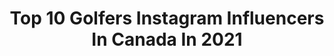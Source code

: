 ---
title: Top 10 Golfers Instagram Influencers In Canada In 2021
description: >-
  Find top golfers Instagram influencers in Canada in 2021. Most popular hashtags: #golf #instagolf #golflife #golfstagram.
platform: Instagram
hits: 8
text_top: Discover the most popular Instagram profiles on inBeat.
text_bottom: Our search engine has 8 Instagram influencers like this in Canada for you to work with.
profiles:
  - username: "dazedddd"
    fullname: >-
      Nayan Murdoch
    bio: >-
      Professional Golfer ⚡️shoot your shot @nayangolf ✉️ naymurdochgolf@gmail.com
    location: "Canada"
    followers: 12667
    engagement: 624
    commentsToLikes: 0.031954
    id: ck6ucbiz5emun0j71kiey809b
    verified: false
    hashtags: "#mejuri"
  - username: "taniatare63"
    fullname: >-
      Tania Tare
    bio: >-
      Co-founder @rebuzzed • Pro Golfer + Golf Trickshot Artist • @audemarspiguet • @pingtour • @adidasgolf • @oncoregolf • taniatare@windowslive.com
    location: "Canada"
    followers: 272208
    engagement: 239
    commentsToLikes: 0.036406
    id: ck0u0osqbue2e0i19kqc6cj76
    verified: true
    hashtags: "#outwiththeold, #summeriscoming, #playsafely, #lasttwoballs"
  - username: "thejasmincull"
    fullname: >-
      Jasmin Cull | PGA Tour Driven
    bio: >-
      Future PGA Tour Professional Former Professional Volleyball Athlete 🇨🇦 @kepelgolf Plant based 🌱 Toronto, Ontario
    location: "Canada"
    followers: 4291
    engagement: 767
    commentsToLikes: 0.050949
    id: ck6ui4hncd0in0j71taxyr0mw
    verified: false
    hashtags: "#golf, #niketoronto, #sportsaddict, #sunmountain"
  - username: "cabotlinks"
    fullname: >-
      Cabot Links
    bio: >-
      Home of two World Top 100 golf courses ⛳️ | Cabot Links & Cabot Cliffs | Inverness, Nova Scotia 🇨🇦
    location: "Canada"
    followers: 29911
    engagement: 449
    commentsToLikes: 0.017486
    id: ck0tz6i4up86q0i19wykygtxc
    verified: false
    hashtags: "#golfaddict, #anythinggolf, #cabotstories, #whyilovethisgame"
  - username: "trixafa_tekkers.ent"
    fullname: >-
      Dennis Thompson
    bio: >-
      HERE TO INSPIRE‼️ GOD First & The Rest Follow🙏🏾 🇯🇲 Born📍live in 🇨🇦 Creative mind 🧠 Creative Futbol content 🎥
    location: "Canada"
    followers: 5318
    engagement: 1163
    commentsToLikes: 0.352338
    id: ckf5mar3sszry0j23wdhdbc2g
    verified: false
    hashtags: "#433skills, #fu, #freestyle, #reelsinstagram"
  - username: "ianfrasergolf"
    fullname: >-
      Ian Fraser
    bio: >-
      ⛳️ Founder of Tour Experience Golf 🎥 Co-Host of TXG YouTube Channel 🏌🏻‍♂️ Galvin Green Brand Ambassador 🏌🏻‍♀️ Foresight Sports Advisory Board Member
    location: "Canada"
    followers: 13411
    engagement: 401
    commentsToLikes: 0.075073
    id: ck5hmbt81lo720i11fybetdyn
    verified: false
    hashtags: "#txg, #golf, #clubfitting, #tourexperiencegolf"
  - username: "itstomjoseph"
    fullname: >-
      Tom Joseph Scaria
    bio: >-
      🇴🇲|🇮🇳|🇨🇦 📸Content Creator 🕹Licensed Drone Pilot 🌲Cape Breton Outdoor Ambassador 📚@cbustudentsunion Executive VP Email/DM for Inquiries
    location: "Canada"
    followers: 21698
    engagement: 308
    commentsToLikes: 0.031148
    id: ck5hr3wyfu82n0i112qpnbtz3
    verified: false
    hashtags: "#canadasworld, #eastcoastcreatives, #capebretonisland, #exploreeast"
  - username: "hotel_of_the_week"
    fullname: >-
      🅻🆄🆇🆄🆁🆈 🅷🅾🆃🅴🅻🆂 & 🆁🅴🆂🅾🆁🆃🆂
    bio: >-
      Reviews of the Best Hotels & Resorts - collaborations invited 🇺🇸🇨🇴🇨🇷🇨🇦🇨🇮Powered by @insiderexcursionsmediatravel 📩 hotels@insiderexcursions.com
    location: "Canada"
    followers: 29898
    engagement: 258
    commentsToLikes: 0.095570
    id: ckap1ycoawljf0i78333zzgoh
    verified: false
    hashtags: "#luxurysuites, #placestovisit, #placestosee, #hotels"
---